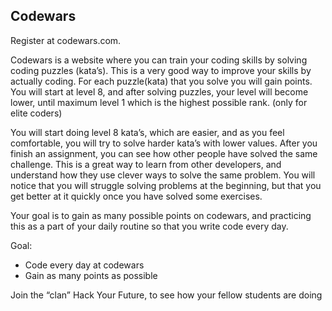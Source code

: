 

## Codewars ## 

Register at codewars.com. 

Codewars is a website where you can train your coding skills by solving coding puzzles (kata’s). This is a very good way to improve your skills by actually coding. For each puzzle(kata) that you solve you will gain points. You will start at level 8, and after solving puzzles, your level will become lower, until maximum level 1 which is the highest possible rank. (only for elite coders)

You will start doing level 8 kata’s, which are easier, and as you feel comfortable, you will try to solve harder kata’s with lower values. After you finish an assignment, you can see how other people have solved the same challenge. This is a great way to learn from other developers, and understand how they use clever ways to solve the same problem. You will notice that you will struggle solving problems at the beginning, but that you get better at it quickly once you have solved some exercises. 

Your goal is to gain as many possible points on codewars, and practicing this as a part of your daily routine so that you write code every day. 

Goal:

- Code every day at codewars
- Gain as many points as possible





Join the “clan” Hack Your Future, to see how your fellow students are doing 
